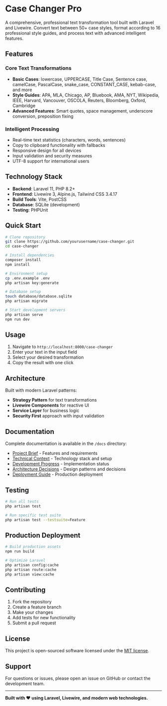 # Case Changer Pro

A comprehensive, professional text transformation tool built with Laravel and Livewire. Convert text between 50+ case styles, format according to 16 professional style guides, and process text with advanced intelligent features.

## Features

### Core Text Transformations
- **Basic Cases**: lowercase, UPPERCASE, Title Case, Sentence case, camelCase, PascalCase, snake_case, CONSTANT_CASE, kebab-case, and more
- **Style Guides**: APA, MLA, Chicago, AP, Bluebook, AMA, NYT, Wikipedia, IEEE, Harvard, Vancouver, OSCOLA, Reuters, Bloomberg, Oxford, Cambridge
- **Advanced Features**: Smart quotes, space management, underscore conversion, preposition fixing

### Intelligent Processing
- Real-time text statistics (characters, words, sentences)
- Copy to clipboard functionality with fallbacks
- Responsive design for all devices
- Input validation and security measures
- UTF-8 support for international users

## Technology Stack

- **Backend**: Laravel 11, PHP 8.2+
- **Frontend**: Livewire 3, Alpine.js, Tailwind CSS 3.4.17
- **Build Tools**: Vite, PostCSS
- **Database**: SQLite (development)
- **Testing**: PHPUnit

## Quick Start

```bash
# Clone repository
git clone https://github.com/yourusername/case-changer.git
cd case-changer

# Install dependencies
composer install
npm install

# Environment setup
cp .env.example .env
php artisan key:generate

# Database setup
touch database/database.sqlite
php artisan migrate

# Start development servers
php artisan serve
npm run dev
```

## Usage

1. Navigate to `http://localhost:8000/case-changer`
2. Enter your text in the input field
3. Select your desired transformation
4. Copy the result with one click

## Architecture

Built with modern Laravel patterns:
- **Strategy Pattern** for text transformations
- **Livewire Components** for reactive UI
- **Service Layer** for business logic
- **Security First** approach with input validation

## Documentation

Complete documentation is available in the `/docs` directory:
- [Project Brief](docs/project-brief.md) - Features and requirements
- [Technical Context](docs/technical-context.md) - Technology stack and setup
- [Development Progress](docs/development-progress.md) - Implementation status
- [Architecture Decisions](docs/architecture-decisions.md) - Design patterns and decisions
- [Deployment Guide](docs/deployment-guide.md) - Production deployment

## Testing

```bash
# Run all tests
php artisan test

# Run specific test suite
php artisan test --testsuite=Feature
```

## Production Deployment

```bash
# Build production assets
npm run build

# Optimize Laravel
php artisan config:cache
php artisan route:cache
php artisan view:cache
```

## Contributing

1. Fork the repository
2. Create a feature branch
3. Make your changes
4. Add tests for new functionality
5. Submit a pull request

## License

This project is open-sourced software licensed under the [MIT license](LICENSE).

## Support

For questions or issues, please open an issue on GitHub or contact the development team.

---

**Built with ❤️ using Laravel, Livewire, and modern web technologies.**
